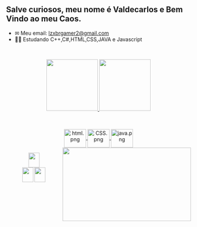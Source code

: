 ##  Salve curiosos, meu nome é Valdecarlos e Bem Vindo ao meu Caos.


- ✉ Meu email: lzxbrgamer2@gmail.com
- 👨‍💻 Estudando C++,C#,HTML,CSS,JAVA e Javascript

##

<br>

<div align="center">
  <a href="https://github.com/ValdecarlosLZ">
  <img height="140em" src="https://github-readme-stats.vercel.app/api?username=ValdecarlosLZ&show_icons=true&theme=dark&include_all_commits=true&count_private=true"/>
  <img height="140em" src="https://github-readme-stats.vercel.app/api/top-langs/?username=ValdecarlosLZ&layout=compact&langs_count=7&theme=dark"/>
</div>

  ##
<div align="center">
  <div style="display: inline_block"><br>

  <img align="center" alt="html.png" height="50" width="60" src="https://www.flaticon.com/br/icone-gratis/arquivo-html_2786969?term=html&page=1&position=8&origin=search&related_id=2786969">
  <img align="center" alt="CSS.png" height="50" width="60" src="https://www.flaticon.com/br/icone-gratis/arquivo-css_2786979?term=css&page=1&position=6&origin=search&related_id=2786979">
   <img align="center" alt="java.png" height="50" width="60" src="https://www.flaticon.com/br/icone-gratis/script-java_288877?term=javascript&page=1&position=22&origin=search&related_id=288877">
  <img align="right" src="https://c.tenor.com/yC8bymA-_2IAAAAC/meliodas-seven-deadly-sins.gif" height="200" width="350">

</div>
</div>  
  

<div align="center">
   <div style="display: inline_block">

   <p>

   <a href="#" target="_blank"/><img src="https://gogeticons.com/frontend/web/icons/data/8/4/0/7/9/instagram.svg" target="_blank" height="40" width="30" aling="right"></a>	  
   <a href = "lzxbrgamer2@gmail.com"><img src="https://gogeticons.com/frontend/web/icons/data/3/4/0/8/3/email.svg" target=" _blank" height="40" width="30" aling="right"></a>
   <a href="https://www.linkedin.com/in/valdecarlos-henrique-garcia-dos-santos-36403621a/" target="_blank" aling="right"><img src="https://gogeticons.com/frontend/web/icons/data/4/7/0/3/9/linkedin.svg" target="_blank" height="40" width="30"></a>


   </p>





  </div>
</div>

##

